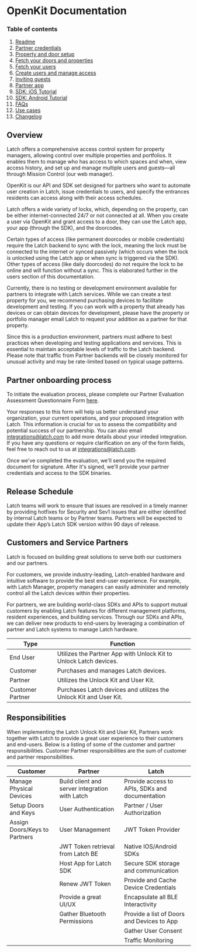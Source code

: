 # OpenKit Documentation
### Table of contents
1. [Readme](README.md)
2. [Partner credentials](partner_backend.md)
3. [Property and door setup](setup.md)
4. [Fetch your doors and properties](get_doors_and_properties.md)
5. [Fetch your users](get_users.md)
6. [Create users and manage access](create_users_and_access.md)
7. [Inviting guests](invite_guests.md)
8. [Partner app](partner_app.md)
9. [SDK: iOS Tutorial](ios_tutorial.md)
10. [SDK: Android Tutorial](android_tutorial.md)
11. [FAQs](faqs.md)
12. [Use cases](./usecases)
13. [Changelog](changelog.md)

## Overview
Latch offers a comprehensive access control system for property managers, allowing control over multiple properties and portfolios. It enables them to manage who has access to which spaces and when, view access history, and set up and manage multiple users and guests—all through Mission Control (our web manager).

OpenKit is our API and SDK set designed for partners who want to automate user creation in Latch, issue credentials to users, and specify the entrances residents can access along with their access schedules.

Latch offers a wide variety of locks, which, depending on the property, can be either internet-connected 24/7 or not connected at all. When you create a user via OpenKit and grant access to a door, they can use the Latch app, your app (through the SDK), and the doorcodes.

Certain types of access (like permanent doorcodes or mobile credentials) require the Latch backend to sync with the lock, meaning the lock must be connected to the internet or synced passively (which occurs when the lock is unlocked using the Latch app or when sync is triggered via the SDK). Other types of access (like daily doorcodes) do not require the lock to be online and will function without a sync. This is elaborated further in the users section of this documentation.

Currently, there is no testing or development environment available for partners to integrate with Latch services. While we can create a test property for you, we recommend purchasing devices to facilitate development and testing. If you can work with a property that already has devices or can obtain devices for development, please have the property or portfolio manager email Latch to request your addition as a partner for that property.

Since this is a production environment, partners must adhere to best practices when developing and testing applications and services. This is essential to maintain acceptable levels of traffic to the Latch backend. Please note that traffic from Partner backends will be closely monitored for unusual activity and may be rate-limited based on typical usage patterns.

## Partner onboarding process
To initiate the evaluation process, please complete our Partner Evaluation Assessment Questionnaire Form [here](https://docs.google.com/forms/d/e/1FAIpQLSciVX_YEF4654ts2Rz-L7SqdSfdaoZLWo5zjT9YmNjaCnCBrA/viewform?usp=send_form).

Your responses to this form will help us better understand your organization, your current operations, and your proposed integration with Latch. This information is crucial for us to assess the compatibility and potential success of our partnership. You can also email integrations@latch.com to add more details about your inteded integration. If you have any questions or require clarification on any of the form fields, feel free to reach out to us at integrations@latch.com.

Once we've completed the evaluation, we'll send you the required document for signature. After it's signed, we'll provide your partner credentials and access to the SDK binaries.

## Release Schedule
Latch teams will work to ensure that issues are resolved in a timely manner by providing hotfixes for Security and Sev1 issues that are either identified by internal Latch teams or by Partner teams.
Partners will be expected to update their App’s Latch SDK version within 90 days of release.

## Customers and Service Partners

Latch is focused on building great solutions to serve both our customers and our partners. 

For customers, we provide industry-leading, Latch-enabled hardware and intuitive software to provide the best end-user experience. For example, with Latch Manager, property managers can easily administer and remotely control all the Latch devices within their properties.

For partners, we are building world-class SDKs and APIs to support mutual customers by enabling Latch features for different management platforms, resident experiences, and building services. Through our SDKs and APIs, we can deliver new products to end-users by leveraging a combination of partner and Latch systems to manage Latch hardware.

| Type | Function |
| ---- | -------- |
| End User | Utilizes the Partner App with Unlock Kit to Unlock Latch devices. |
| Customer | Purchases and manages Latch devices. |
| Partner | Utilizes the Unlock Kit and User Kit. |
| Customer Partner | Purchases Latch devices and utilizes the Unlock Kit and User Kit. |

## Responsibilities
When implementing the Latch Unlock Kit and User Kit, Partners work together with Latch to provide a great user experience to their customers and end-users. Below is a listing of some of the customer and partner responsibilities. Customer Partner responsibilities are the sum of customer and partner responsibilities.

| Customer | Partner | Latch |
| -------- | ------- | ----- |
| Manage Physical Devices | Build client and server integration with Latch | Provide access to APIs, SDKs and documentation |
| Setup Doors and Keys | User Authentication | Partner / User Authorization |
| Assign Doors/Keys to Partners | User Management | JWT Token Provider |
| | JWT Token retrieval from Latch BE | Native IOS/Android SDKs |
| | Host App for Latch SDK | Secure SDK storage and communication |
| | Renew JWT Token | Provide and Cache Device Credentials |
| | Provide a great UI/UX | Encapsulate all BLE Interactivity |
| | Gather Bluetooth Permissions | Provide a list of Doors and Devices to App |
| | | Gather User Consent |
| | | Traffic Monitoring |
